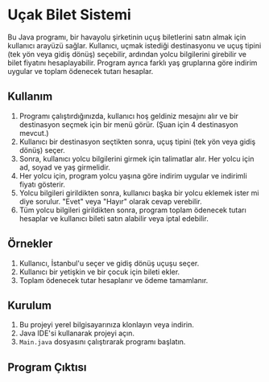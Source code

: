# Uçak Bilet Sistemi

Bu Java programı, bir havayolu şirketinin uçuş biletlerini satın almak için kullanıcı arayüzü sağlar. Kullanıcı, uçmak istediği destinasyonu ve uçuş tipini (tek yön veya gidiş dönüş) seçebilir, ardından yolcu bilgilerini girebilir ve bilet fiyatını hesaplayabilir. Program ayrıca farklı yaş gruplarına göre indirim uygular ve toplam ödenecek tutarı hesaplar.

## Kullanım

1. Programı çalıştırdığınızda, kullanıcı hoş geldiniz mesajını alır ve bir destinasyon seçmek için bir menü görür. (Şuan için 4 destinasyon mevcut.)
2. Kullanıcı bir destinasyon seçtikten sonra, uçuş tipini (tek yön veya gidiş dönüş) seçer.
3. Sonra, kullanıcı yolcu bilgilerini girmek için talimatlar alır. Her yolcu için ad, soyad ve yaş girmelidir.
4. Her yolcu için, program yolcu yaşına göre indirim uygular ve indirimli fiyatı gösterir.
5. Yolcu bilgileri girildikten sonra, kullanıcı başka bir yolcu eklemek ister mi diye sorulur. "Evet" veya "Hayır" olarak cevap verebilir.
6. Tüm yolcu bilgileri girildikten sonra, program toplam ödenecek tutarı hesaplar ve kullanıcı bileti satın alabilir veya iptal edebilir.

## Örnekler

1. Kullanıcı, İstanbul'u seçer ve gidiş dönüş uçuşu seçer.
2. Kullanıcı bir yetişkin ve bir çocuk için bileti ekler.
3. Toplam ödenecek tutar hesaplanır ve ödeme tamamlanır.

## Kurulum

1. Bu projeyi yerel bilgisayarınıza klonlayın veya indirin.
2. Java IDE'si kullanarak projeyi açın.
3. `Main.java` dosyasını çalıştırarak programı başlatın.

## Program Çıktısı
